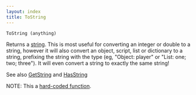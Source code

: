 ```yaml
---
layout: index
title: ToString
---
```


    ToString (anything)

Returns a [string](../types/string.html). This is most useful for converting an integer or double to a string, however it will also convert an object, script, list or dictionary to a string, prefixing the string with the type (eg, "Object: player" or "List: one; two; three"). It will even convert a string to exactly the same string!

See also [GetString](getstring.html) and [HasString](hasstring.html)

NOTE: This a [hard-coded function](hardcoded.html).
